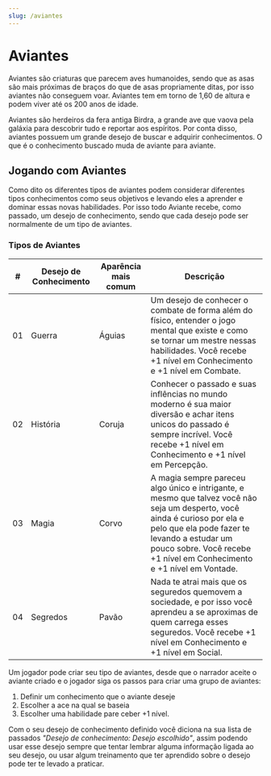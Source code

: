 ```yaml
---
slug: /aviantes
---
```


# Aviantes
Aviantes são criaturas que parecem aves humanoides, sendo que as asas são mais próximas de braços do que de asas propriamente ditas, por isso aviantes não conseguem voar. Aviantes tem em torno de 1,60 de altura e podem viver até os 200 anos de idade.

Aviantes são herdeiros da fera antiga Birdra, a grande ave que vaova pela galáxia para descobrir tudo e reportar aos espíritos. Por conta disso, aviantes possuem um grande desejo de buscar e adquirir conhecimentos. O que é o conhecimento buscado muda de aviante para aviante.

## Jogando com Aviantes
Como dito os diferentes tipos de aviantes podem considerar diferentes tipos conhecimentos como seus objetivos e levando eles a aprender e dominar essas novas habilidades. Por isso todo Aviante recebe, como passado, um desejo de conhecimento, sendo que cada desejo pode ser normalmente de um tipo de aviantes.

### Tipos de Aviantes
| # | Desejo de Conhecimento | Aparência mais comum | Descrição |
|---|---|----------|----------|
| 01 | Guerra | Águias | Um desejo de conhecer o combate de forma além do físico, entender o jogo mental que existe e como se tornar um mestre nessas habilidades. Você recebe +1 nível em Conhecimento e +1 nível em Combate. |
| 02 | História | Coruja | Conhecer o passado e suas inflências no mundo moderno é sua maior diversão e achar itens unicos do passado é sempre incrível. Você recebe +1 nível em Conhecimento e +1 nível em Percepção. |
| 03 | Magia | Corvo | A magia sempre pareceu algo único e intrigante, e mesmo que talvez você não seja um desperto, você ainda é curioso por ela e pelo que ela pode fazer te levando a estudar um pouco sobre. Você recebe +1 nível em Conhecimento e +1 nível em Vontade. |
| 04 | Segredos | Pavão | Nada te atrai mais que os seguredos quemovem a sociedade, e por isso você aprendeu a se aproximas de quem carrega esses seguredos. Você recebe +1 nível em Conhecimento e +1 nível em Social. |

Um jogador pode criar seu tipo de aviantes, desde que o narrador aceite o aviante criado e o jogador siga os passos para criar uma grupo de aviantes: 
1. Definir um conhecimento que o aviante deseje
2. Escolher a ace na qual se baseia
3. Escolher uma habilidade pare ceber +1 nível.

Com o seu desejo de conhecimento definido você diciona na sua lista de passados *"Desejo de conhecimento: Desejo escolhido"*, assim podendo usar esse desejo sempre que tentar lembrar alguma informação ligada ao seu desejo, ou usar algum treinamento que ter aprendido sobre o desejo pode ter te levado a praticar.
